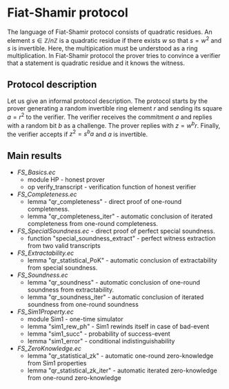 # Fiat-Shamir protocol 

The language of Fiat-Shamir protocol consists of quadratic residues. An element $s \in \mathbb{Z}/n\mathbb{Z}$ is a quadratic residue if there exists $w$ so that $s=w^2$ and $s$ is invertible. Here, the multipication must be understood as a ring multiplication. In Fiat-Shamir protocol the prover tries to convince a verifier that a statement is quadratic residue and it knows the witness.

## Protocol description
Let us give an informal protocol description. The protocol starts by the prover generating a random invertible ring element $r$ and sending its square $a = r^2$ to the verifier.  The verifier receives the commitment $a$ and replies with a random bit $b$ as a challenge.  The prover replies with $z = w^br$. Finally, the verifier accepts if $z^2 = s^ba$ and $a$ is invertible.

## Main results
- *FS_Basics.ec*
	- module HP - honest prover
	- op verify_transcript -  verification function of honest verifier
- *FS_Completeness.ec* 
	- lemma "qr_completeness" - direct proof of one-round completeness.
	- lemma "qr_completeness_iter" - automatic conclusion of iterated completeness from one-round completeness.
- *FS_SpecialSoundness.ec* - direct proof of perfect special soundness.
	- function "special_soundness_extract" - perfect witness extraction from two valid transcripts
- *FS_Extractability.ec* 
	- lemma "qr_statistical_PoK" - automatic conclusion of extractability from special soundness. 
- *FS_Soundness.ec*
	- lemma "qr_soundness" - automatic conclusion of one-round soundness from extractability.
	- lemma "qr_soundness_iter" - automatic conclusion of iterated soundness from one-round soundness 
- *FS_Sim1Property.ec*
	- module Sim1 - one-time simulator
	- lemma "sim1_rew_ph" - Sim1 rewinds itself in case of bad-event
	- lemma "sim1_succ" - probability of success-event
	- lemma "sim1_error" -  conditional indistinguishability
- *FS_ZeroKnowledge.ec* 
	- lemma "qr_statistical_zk" - automatic one-round zero-knowledge from Sim1 properties
	- lemma "qr_statistical_zk_iter" - automatic iterated zero-knowledge from one-round zero-knowledge 

